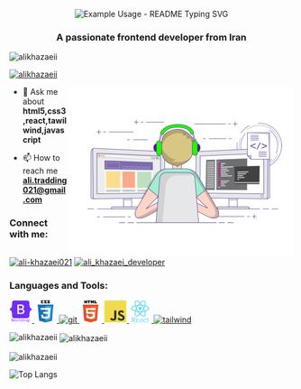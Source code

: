 <p align="center">
  <img src="https://readme-typing-svg.demolab.com/?lines=Hi+wellcome+To my Github!; I`m+Ali Khazaei+Front+end+developer !; cheak+my+Repository!; hope+you+enjoy!&font=Fira%20Code&center=true&width=400&height=65&duration=4000&pause=1000" alt="Example Usage - README Typing SVG">
</p>
<h3 align="center">A passionate frontend developer from Iran</h3>


<p align="left"> <img src="https://komarev.com/ghpvc/?username=alikhazaeii&label=Profile%20views&color=0e75b6&style=flat" alt="alikhazaeii" /> </p>

<p align="left"> <a href="https://github.com/ryo-ma/github-profile-trophy"><img src="https://github-profile-trophy.vercel.app/?username=alikhazaeii" alt="alikhazaeii" /></a> </p>
<img align="right" alt="Coding" width="400" src="https://raw.githubusercontent.com/devSouvik/devSouvik/master/gif3.gif">

- 💬 Ask me about **html5,css3,react,tawilwind,javascript**

- 📫 How to reach me **ali.tradding021@gmail.com**

<h3 align="left">Connect with me:</h3>
<p align="left">
<a href="https://linkedin.com/in/ali-khazaei021" target="blank"><img align="center" src="https://raw.githubusercontent.com/rahuldkjain/github-profile-readme-generator/master/src/images/icons/Social/linked-in-alt.svg" alt="ali-khazaei021" height="30" width="40" /></a>
<a href="https://instagram.com/ali_khazaei_developer" target="blank"><img align="center" src="https://raw.githubusercontent.com/rahuldkjain/github-profile-readme-generator/master/src/images/icons/Social/instagram.svg" alt="ali_khazaei_developer" height="30" width="40" /></a>
</p>

<h3 align="left">Languages and Tools:</h3>

<p align="left"> <a href="https://getbootstrap.com" target="_blank" rel="noreferrer"> <img src="https://raw.githubusercontent.com/devicons/devicon/master/icons/bootstrap/bootstrap-plain-wordmark.svg" alt="bootstrap" width="40" height="40"/> </a> <a href="https://www.w3schools.com/css/" target="_blank" rel="noreferrer"> <img src="https://raw.githubusercontent.com/devicons/devicon/master/icons/css3/css3-original-wordmark.svg" alt="css3" width="40" height="40"/> </a> <a href="https://git-scm.com/" target="_blank" rel="noreferrer"> <img src="https://www.vectorlogo.zone/logos/git-scm/git-scm-icon.svg" alt="git" width="40" height="40"/> </a> <a href="https://www.w3.org/html/" target="_blank" rel="noreferrer"> <img src="https://raw.githubusercontent.com/devicons/devicon/master/icons/html5/html5-original-wordmark.svg" alt="html5" width="40" height="40"/> </a> <a href="https://developer.mozilla.org/en-US/docs/Web/JavaScript" target="_blank" rel="noreferrer"> <img src="https://raw.githubusercontent.com/devicons/devicon/master/icons/javascript/javascript-original.svg" alt="javascript" width="40" height="40"/> </a> <a href="https://reactjs.org/" target="_blank" rel="noreferrer"> <img src="https://raw.githubusercontent.com/devicons/devicon/master/icons/react/react-original-wordmark.svg" alt="react" width="40" height="40"/> </a> <a href="https://tailwindcss.com/" target="_blank" rel="noreferrer"> <img src="https://www.vectorlogo.zone/logos/tailwindcss/tailwindcss-icon.svg" alt="tailwind" width="40" height="40"/> </a> </p>

<p><img align="left" src="https://github-readme-stats.vercel.app/api/top-langs?username=alikhazaeii&show_icons=true&locale=en&layout=compact" alt="alikhazaeii" /></p>

<p>&nbsp;<img align="center" src="https://github-readme-stats.vercel.app/api?username=alikhazaeii&show_icons=true&locale=en" alt="alikhazaeii" /></p>

<p><img align="center" src="https://github-readme-streak-stats.herokuapp.com/?user=alikhazaeii&" alt="alikhazaeii" /></p>

![Top Langs ](https://github-readme-stats.vercel.app/api/top-langs/?username=steven-kamanga&layout=compact&theme=dracula&hide=html&langs_count=10)

